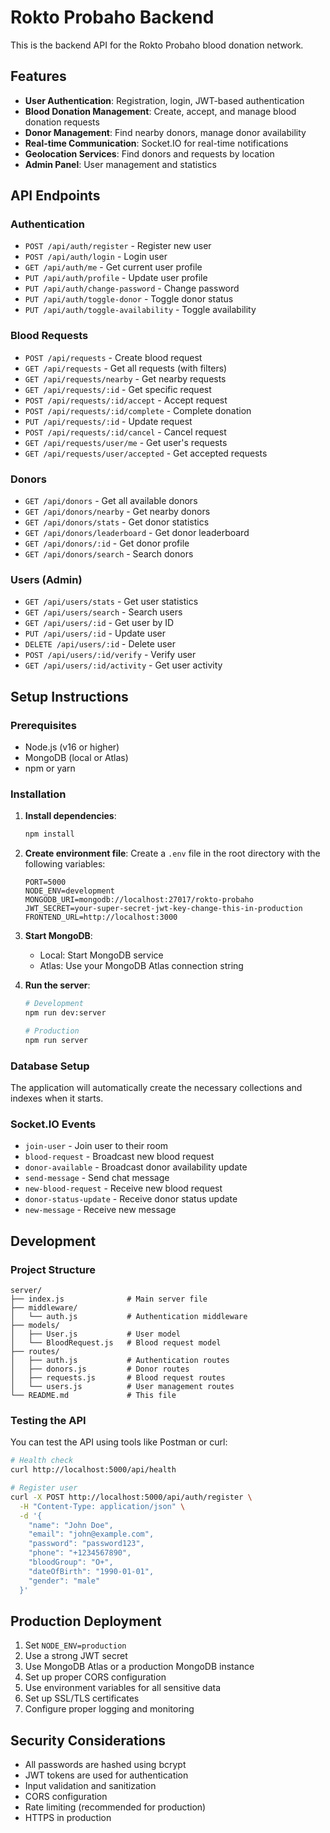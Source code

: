 # Rokto Probaho Backend

This is the backend API for the Rokto Probaho blood donation network.

## Features

- **User Authentication**: Registration, login, JWT-based authentication
- **Blood Donation Management**: Create, accept, and manage blood donation requests
- **Donor Management**: Find nearby donors, manage donor availability
- **Real-time Communication**: Socket.IO for real-time notifications
- **Geolocation Services**: Find donors and requests by location
- **Admin Panel**: User management and statistics

## API Endpoints

### Authentication
- `POST /api/auth/register` - Register new user
- `POST /api/auth/login` - Login user
- `GET /api/auth/me` - Get current user profile
- `PUT /api/auth/profile` - Update user profile
- `PUT /api/auth/change-password` - Change password
- `PUT /api/auth/toggle-donor` - Toggle donor status
- `PUT /api/auth/toggle-availability` - Toggle availability

### Blood Requests
- `POST /api/requests` - Create blood request
- `GET /api/requests` - Get all requests (with filters)
- `GET /api/requests/nearby` - Get nearby requests
- `GET /api/requests/:id` - Get specific request
- `POST /api/requests/:id/accept` - Accept request
- `POST /api/requests/:id/complete` - Complete donation
- `PUT /api/requests/:id` - Update request
- `POST /api/requests/:id/cancel` - Cancel request
- `GET /api/requests/user/me` - Get user's requests
- `GET /api/requests/user/accepted` - Get accepted requests

### Donors
- `GET /api/donors` - Get all available donors
- `GET /api/donors/nearby` - Get nearby donors
- `GET /api/donors/stats` - Get donor statistics
- `GET /api/donors/leaderboard` - Get donor leaderboard
- `GET /api/donors/:id` - Get donor profile
- `GET /api/donors/search` - Search donors

### Users (Admin)
- `GET /api/users/stats` - Get user statistics
- `GET /api/users/search` - Search users
- `GET /api/users/:id` - Get user by ID
- `PUT /api/users/:id` - Update user
- `DELETE /api/users/:id` - Delete user
- `POST /api/users/:id/verify` - Verify user
- `GET /api/users/:id/activity` - Get user activity

## Setup Instructions

### Prerequisites
- Node.js (v16 or higher)
- MongoDB (local or Atlas)
- npm or yarn

### Installation

1. **Install dependencies**:
   ```bash
   npm install
   ```

2. **Create environment file**:
   Create a `.env` file in the root directory with the following variables:
   ```env
   PORT=5000
   NODE_ENV=development
   MONGODB_URI=mongodb://localhost:27017/rokto-probaho
   JWT_SECRET=your-super-secret-jwt-key-change-this-in-production
   FRONTEND_URL=http://localhost:3000
   ```

3. **Start MongoDB**:
   - Local: Start MongoDB service
   - Atlas: Use your MongoDB Atlas connection string

4. **Run the server**:
   ```bash
   # Development
   npm run dev:server
   
   # Production
   npm run server
   ```

### Database Setup

The application will automatically create the necessary collections and indexes when it starts.

### Socket.IO Events

- `join-user` - Join user to their room
- `blood-request` - Broadcast new blood request
- `donor-available` - Broadcast donor availability update
- `send-message` - Send chat message
- `new-blood-request` - Receive new blood request
- `donor-status-update` - Receive donor status update
- `new-message` - Receive new message

## Development

### Project Structure
```
server/
├── index.js              # Main server file
├── middleware/
│   └── auth.js           # Authentication middleware
├── models/
│   ├── User.js           # User model
│   └── BloodRequest.js   # Blood request model
├── routes/
│   ├── auth.js           # Authentication routes
│   ├── donors.js         # Donor routes
│   ├── requests.js       # Blood request routes
│   └── users.js          # User management routes
└── README.md             # This file
```

### Testing the API

You can test the API using tools like Postman or curl:

```bash
# Health check
curl http://localhost:5000/api/health

# Register user
curl -X POST http://localhost:5000/api/auth/register \
  -H "Content-Type: application/json" \
  -d '{
    "name": "John Doe",
    "email": "john@example.com",
    "password": "password123",
    "phone": "+1234567890",
    "bloodGroup": "O+",
    "dateOfBirth": "1990-01-01",
    "gender": "male"
  }'
```

## Production Deployment

1. Set `NODE_ENV=production`
2. Use a strong JWT secret
3. Use MongoDB Atlas or a production MongoDB instance
4. Set up proper CORS configuration
5. Use environment variables for all sensitive data
6. Set up SSL/TLS certificates
7. Configure proper logging and monitoring

## Security Considerations

- All passwords are hashed using bcrypt
- JWT tokens are used for authentication
- Input validation and sanitization
- CORS configuration
- Rate limiting (recommended for production)
- HTTPS in production
